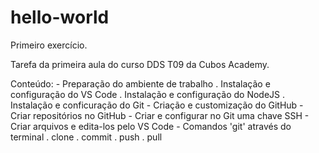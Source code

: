 # hello-world
Primeiro exercício.

Tarefa da primeira aula do curso DDS T09 da Cubos Academy.

Conteúdo:
    - Preparação do ambiente de trabalho
        . Instalação e configuração do VS Code
        . Instalação e configuração do NodeJS
        . Instalação e conficuração do Git
    - Criação e customização do GitHub
    - Criar repositórios no GitHub
    - Criar e configurar no Git uma chave SSH
    - Criar arquivos e edita-los pelo VS Code
    - Comandos 'git' através do terminal
        . clone
        . commit
        . push
        . pull